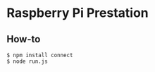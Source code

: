 Raspberry Pi Prestation
=======================

How-to
------

    $ npm install connect
    $ node run.js
